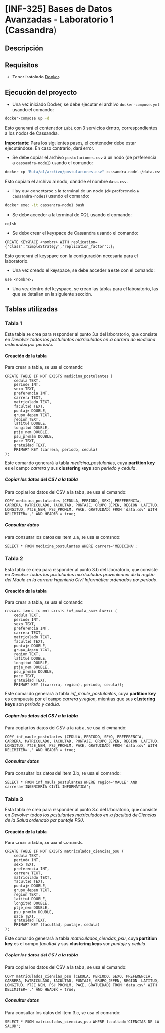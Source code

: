# [INF-325] Bases de Datos Avanzadas - Laboratorio 1 (Cassandra)

## Descripción

## Requisitos

- Tener instalado [Docker](https://www.docker.com).

## Ejecución del proyecto

- Una vez iniciado Docker, se debe ejecutar el archivo `docker-compose.yml` usando el comando:
```bash
docker-compose up -d
```

Esto generará el contenedor `Lab1` con 3 servicios dentro, correspondientes a los nodos de Cassandra.

**Importante**: Para los siguientes pasos, el contenedor debe estar ejecutándose. En caso contrario, dará error.

- Se debe copiar el archivo `postulaciones.csv` a un nodo (de preferencia a `cassandra-node1`) usando el comando:
```bash
docker cp "Ruta/al/archivo/postulaciones.csv" cassandra-node1:/data.csv
```

Esto copiará el archivo al nodo, dándole el nombre `data.csv`.

- Hay que conectarse a la terminal de un nodo (de preferencia a `cassandra-node1`) usando el comando:
```bash
docker exec -it cassandra-node1 bash
```

- Se debe acceder a la terminal de CQL usando el comando:
```bash
cqlsh
```

- Se debe crear el keyspace de Cassandra usando el comando:
```cql
CREATE KEYSPACE <nombre> WITH replication={'class':'SimpleStrategy','replication_factor':3};
```

Esto generará el keyspace con la configuración necesaria para el laboratorio.

- Una vez creado el keyspace, se debe acceder a este con el comando:
```cql
use <nombre>;
```

- Una vez dentro del keyspace, se crean las tablas para el laboratorio, las que se detallan en la siguiente sección.

## Tablas utilizadas

### Tabla 1

Esta tabla se crea para responder al punto 3.a del laboratorio, que consiste en *Devolver todos los postulantes matriculados en la carrera de medicina ordenados por periodo*.

#### Creación de la tabla

Para crear la tabla, se usa el comando:
```cql
CREATE TABLE IF NOT EXISTS medicina_postulantes (
    cedula TEXT,
    periodo INT,
    sexo TEXT,
    preferencia INT,
    carrera TEXT,
    matriculado TEXT,
    facultad TEXT,
    puntaje DOUBLE,
    grupo_depen TEXT,
    region TEXT,
    latitud DOUBLE,
    longitud DOUBLE,
    ptje_nem DOUBLE,
    psu_promlm DOUBLE,
    pace TEXT,
    gratuidad TEXT,
    PRIMARY KEY (carrera, periodo, cedula)
);
```

Este comando generará la tabla *medicina_postulantes*, cuya **partition key** es el campo *carrera* y sus **clustering keys** son *periodo* y *cedula*.

##### Copiar los datos del CSV a la tabla

Para copiar los datos del CSV a la tabla, se usa el comando:
```cql
COPY medicina_postulantes (CEDULA, PERIODO, SEXO, PREFERENCIA, CARRERA, MATRICULADO, FACULTAD, PUNTAJE, GRUPO_DEPEN, REGION, LATITUD, LONGITUD, PTJE_NEM, PSU_PROMLM, PACE, GRATUIDAD) FROM 'data.csv' WITH DELIMITER=',' AND HEADER = true;
```

##### Consultar datos

Para consultar los datos del item 3.a, se usa el comando:
```cql
SELECT * FROM medicina_postulantes WHERE carrera='MEDICINA';
```

### Tabla 2

Esta tabla se crea para responder al punto 3.b del laboratorio, que consiste en *Devolver todos los postulantes matriculados provenientes de la región del Maule en la carrera Ingeniería Civil Informática ordenados por periodo*.

#### Creación de la tabla

Para crear la tabla, se usa el comando:
```cql
CCREATE TABLE IF NOT EXISTS inf_maule_postulantes (
    cedula TEXT,
    periodo INT,
    sexo TEXT,
    preferencia INT,
    carrera TEXT,
    matriculado TEXT,
    facultad TEXT,
    puntaje DOUBLE,
    grupo_depen TEXT,
    region TEXT,
    latitud DOUBLE,
    longitud DOUBLE,
    ptje_nem DOUBLE,
    psu_promlm DOUBLE,
    pace TEXT,
    gratuidad TEXT,
    PRIMARY KEY ((carrera, region), periodo, cedula));
```

Este comando generará la tabla *inf_maule_postulantes*, cuya **partition key** es compuesta por el campo *carrera* y *region*, mientras que sus **clustering keys** son *periodo y cedula*.

##### Copiar los datos del CSV a la tabla

Para copiar los datos del CSV a la tabla, se usa el comando:
```cql
COPY inf_maule_postulantes (CEDULA, PERIODO, SEXO, PREFERENCIA, CARRERA, MATRICULADO, FACULTAD, PUNTAJE, GRUPO_DEPEN, REGION, LATITUD, LONGITUD, PTJE_NEM, PSU_PROMLM, PACE, GRATUIDAD) FROM 'data.csv' WITH DELIMITER=',' AND HEADER = true;
```

##### Consultar datos

Para consultar los datos del item 3.b, se usa el comando:
```cql
SELECT * FROM inf_maule_postulantes WHERE region='MAULE' AND carrera='INGENIERÍA CIVIL INFORMÁTICA';
```

### Tabla 3

Esta tabla se crea para responder al punto 3.c del laboratorio, que consiste en *Devolver todos los postulantes matriculados en la facultad de Ciencias de la Salud ordenado por puntaje PSU*.

#### Creación de la tabla

Para crear la tabla, se usa el comando:
```cql
CREATE TABLE IF NOT EXISTS matriculados_ciencias_psu (
    cedula TEXT,
    periodo INT,
    sexo TEXT,
    preferencia INT,
    carrera TEXT,
    matriculado TEXT,
    facultad TEXT,
    puntaje DOUBLE,
    grupo_depen TEXT,
    region TEXT,
    latitud DOUBLE,
    longitud DOUBLE,
    ptje_nem DOUBLE,
    psu_promlm DOUBLE,
    pace TEXT,
    gratuidad TEXT,
    PRIMARY KEY (facultad, puntaje, cedula)
);
```

Este comando generará la tabla *matriculados_ciencias_psu*, cuya **partition key** es el campo *facultad* y sus **clustering keys** son *puntaje* y *cedula*.

##### Copiar los datos del CSV a la tabla

Para copiar los datos del CSV a la tabla, se usa el comando:
```cql
COPY matriculados_ciencias_psu (CEDULA, PERIODO, SEXO, PREFERENCIA, CARRERA, MATRICULADO, FACULTAD, PUNTAJE, GRUPO_DEPEN, REGION, LATITUD, LONGITUD, PTJE_NEM, PSU_PROMLM, PACE, GRATUIDAD) FROM 'data.csv' WITH DELIMITER=',' AND HEADER = true;
```

##### Consultar datos

Para consultar los datos del item 3.c, se usa el comando:
```cql
SELECT * FROM matriculados_ciencias_psu WHERE facultad='CIENCIAS DE LA SALUD';
```